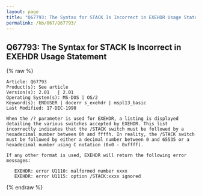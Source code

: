 ```yaml
---
layout: page
title: "Q67793: The Syntax for STACK Is Incorrect in EXEHDR Usage Statement"
permalink: /kb/067/Q67793/
---
```


## Q67793: The Syntax for STACK Is Incorrect in EXEHDR Usage Statement

{% raw %}

	Article: Q67793
	Product(s): See article
	Version(s): 2.01   | 2.01
	Operating System(s): MS-DOS | OS/2
	Keyword(s): ENDUSER | docerr s_exehdr | mspl13_basic
	Last Modified: 17-DEC-1990
	
	When the /? parameter is used for EXEHDR, a listing is displayed
	detailing the various switches accepted by EXEHDR. This list
	incorrectly indicates that the /STACK switch must be followed by a
	hexadecimal number between 0h and ffffh. In reality, the /STACK switch
	must be followed by either a decimal number between 0 and 65535 or a
	hexadecimal number using C notation (0x0 - 0xffff).
	
	If any other format is used, EXEHDR will return the following error
	messages:
	
	   EXEHDR: error U1110: malformed number xxxx
	   EXEHDR: error U1115: option /STACK:xxxx ignored

{% endraw %}
